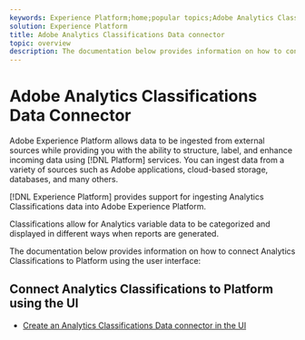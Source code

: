 ```yaml
---
keywords: Experience Platform;home;popular topics;Adobe Analytics Classifications Data Connector
solution: Experience Platform
title: Adobe Analytics Classifications Data connector
topic: overview
description: The documentation below provides information on how to connect Analytics Classifications to Platform using the user interface
---
```


# Adobe Analytics Classifications Data Connector

Adobe Experience Platform allows data to be ingested from external sources while providing you with the ability to structure, label, and enhance incoming data using [!DNL Platform] services. You can ingest data from a variety of sources such as Adobe applications, cloud-based storage, databases, and many others.

[!DNL Experience Platform] provides support for ingesting Analytics Classifications data into Adobe Experience Platform.

Classifications allow for Analytics variable data to be categorized and displayed in different ways when reports are generated.

The documentation below provides information on how to connect Analytics Classifications to Platform using the user interface:

## Connect Analytics Classifications to Platform using the UI

- [Create an Analytics Classifications Data connector in the UI](../../tutorials/ui/create/adobe-applications/classifications.md)